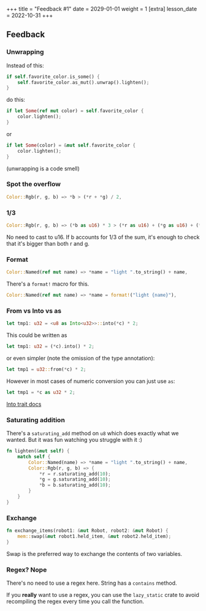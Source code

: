 +++
title = "Feedback #1"
date = 2029-01-01
weight = 1
[extra]
lesson_date = 2022-10-31
+++

## Feedback

### Unwrapping

Instead of this:

```rust
if self.favorite_color.is_some() {
    self.favorite_color.as_mut().unwrap().lighten();
}
```

do this:

```rust
if let Some(ref mut color) = self.favorite_color {
    color.lighten();
}
```

or

```rust
if let Some(color) = &mut self.favorite_color {
    color.lighten();
}
```

(unwrapping is a code smell)

### Spot the overflow

```rust
Color::Rgb(r, g, b) => *b > (*r + *g) / 2,
```

### 1/3

```rust
Color::Rgb(r, g, b) => (*b as u16) * 3 > (*r as u16) + (*g as u16) + (*b as u16),
```

No need to cast to u16. If b accounts for 1/3 of the sum, it's enough to check that it's bigger than both r and g.

### Format

```rust
Color::Named(ref mut name) => *name = "light ".to_string() + name,
```

There's a `format!` macro for this.

```rust
Color::Named(ref mut name) => *name = format!("light {name}"),
```

### From vs Into vs as

```rust
let tmp1: u32 = <u8 as Into<u32>>::into(*c) * 2;
```

This could be written as

```rust
let tmp1: u32 = (*c).into() * 2;
```

or even simpler (note the omission of the type annotation):

```rust
let tmp1 = u32::from(*c) * 2;
```

However in most cases of numeric conversion you can just use `as`:

```rust
let tmp1 = *c as u32 * 2;
```

[Into trait docs](https://doc.rust-lang.org/std/convert/trait.Into.html)

### Saturating addition

There's a `saturating_add` method on `u8` which does exactly what we wanted.
But it was fun watching you struggle with it :)

```rust
fn lighten(&mut self) {
    match self {
        Color::Named(name) => *name = "light ".to_string() + name,
        Color::Rgb(r, g, b) => {
            *r = r.saturating_add(10);
            *g = g.saturating_add(10);
            *b = b.saturating_add(10);
        }
    }
}
```

### Exchange

```rust
fn exchange_items(robot1: &mut Robot, robot2: &mut Robot) {
    mem::swap(&mut robot1.held_item, &mut robot2.held_item);
}
```

Swap is the preferred way to exchange the contents of two variables.

### Regex? Nope

There's no need to use a regex here. String has a `contains` method.

If you **really** want to use a regex,
you can use the `lazy_static` crate to avoid recompiling the regex every time you call the function.
